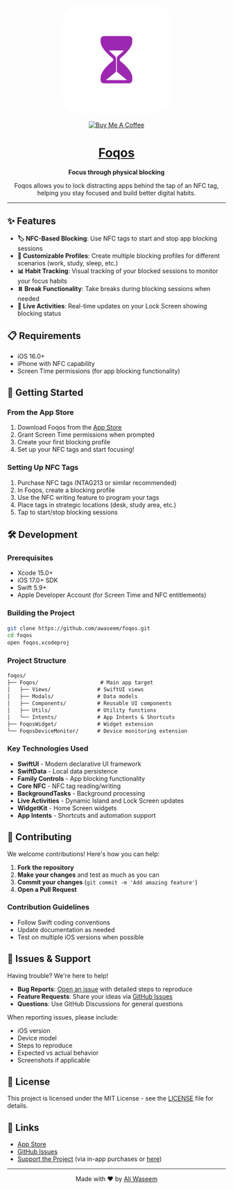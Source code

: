 <p align="center">
  <img src="./Foqos/Assets.xcassets/AppIcon.appiconset/AppIcon~ios-marketing.png" width="250" style="border-radius: 40px;">
</p>

<p align="center">
<a href="https://www.buymeacoffee.com/ambitionsoftware" target="_blank"><img src="https://cdn.buymeacoffee.com/buttons/v2/arial-yellow.png" alt="Buy Me A Coffee" style="height: 60px !important;width: 217px !important;" ></a>
</p>

<h1 align="center"><a href="https://apps.apple.com/ca/app/foqos/id6736793117">Foqos</a></h1>

<p align="center">
  <strong>Focus through physical blocking</strong>
</p>

<p align="center">
  Foqos allows you to lock distracting apps behind the tap of an NFC tag, helping you stay focused and build better digital habits.
</p>

---

## ✨ Features

- **🏷️ NFC-Based Blocking**: Use NFC tags to start and stop app blocking sessions
- **📱 Customizable Profiles**: Create multiple blocking profiles for different scenarios (work, study, sleep, etc.)
- **📊 Habit Tracking**: Visual tracking of your blocked sessions to monitor your focus habits
- **⏸️ Break Functionality**: Take breaks during blocking sessions when needed
- **🔄 Live Activities**: Real-time updates on your Lock Screen showing blocking status

## 📋 Requirements

- iOS 16.0+
- iPhone with NFC capability
- Screen Time permissions (for app blocking functionality)

## 🚀 Getting Started

### From the App Store

1. Download Foqos from the [App Store](https://apps.apple.com/ca/app/foqos/id6736793117)
2. Grant Screen Time permissions when prompted
3. Create your first blocking profile
4. Set up your NFC tags and start focusing!

### Setting Up NFC Tags

1. Purchase NFC tags (NTAG213 or similar recommended)
2. In Foqos, create a blocking profile
3. Use the NFC writing feature to program your tags
4. Place tags in strategic locations (desk, study area, etc.)
5. Tap to start/stop blocking sessions

## 🛠️ Development

### Prerequisites

- Xcode 15.0+
- iOS 17.0+ SDK
- Swift 5.9+
- Apple Developer Account (for Screen Time and NFC entitlements)

### Building the Project

```bash
git clone https://github.com/awaseem/foqos.git
cd foqos
open foqos.xcodeproj
```

### Project Structure

```
foqos/
├── Foqos/                    # Main app target
│   ├── Views/               # SwiftUI views
│   ├── Modals/              # Data models
│   ├── Components/          # Reusable UI components
│   ├── Utils/               # Utility functions
│   └── Intents/             # App Intents & Shortcuts
├── FoqosWidget/             # Widget extension
└── FoqosDeviceMonitor/      # Device monitoring extension
```

### Key Technologies Used

- **SwiftUI** - Modern declarative UI framework
- **SwiftData** - Local data persistence
- **Family Controls** - App blocking functionality
- **Core NFC** - NFC tag reading/writing
- **BackgroundTasks** - Background processing
- **Live Activities** - Dynamic Island and Lock Screen updates
- **WidgetKit** - Home Screen widgets
- **App Intents** - Shortcuts and automation support

## 🤝 Contributing

We welcome contributions! Here's how you can help:

1. **Fork the repository**
2. **Make your changes** and test as much as you can
3. **Commit your changes** (`git commit -m 'Add amazing feature'`)
4. **Open a Pull Request**

### Contribution Guidelines

- Follow Swift coding conventions
- Update documentation as needed
- Test on multiple iOS versions when possible

## 🐛 Issues & Support

Having trouble? We're here to help!

- **Bug Reports**: [Open an issue](https://github.com/awaseem/foqos/issues) with detailed steps to reproduce
- **Feature Requests**: Share your ideas via [GitHub Issues](https://github.com/awaseem/foqos/issues)
- **Questions**: Use GitHub Discussions for general questions

When reporting issues, please include:

- iOS version
- Device model
- Steps to reproduce
- Expected vs actual behavior
- Screenshots if applicable

## 📄 License

This project is licensed under the MIT License - see the [LICENSE](LICENSE) file for details.

## 🔗 Links

- [App Store](https://apps.apple.com/ca/app/foqos/id6736793117)
- [GitHub Issues](https://github.com/awaseem/foqos/issues)
- [Support the Project](https://apps.apple.com/ca/app/foqos/id6736793117) (via in-app purchases or [here](https://coff.ee/ambitionsoftware))

---

<p align="center">
  Made with ❤️ by <a href="https://github.com/awaseem">Ali Waseem</a>
</p>

